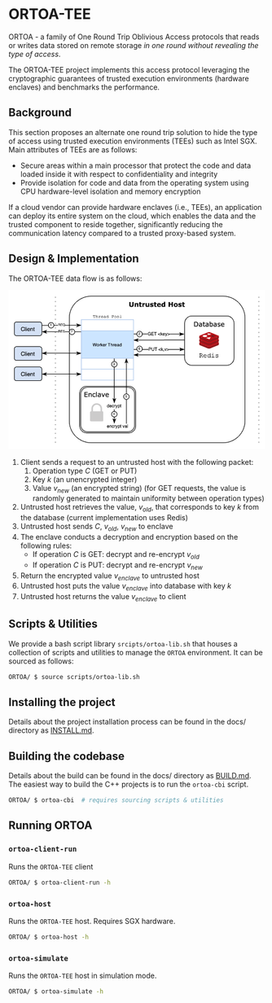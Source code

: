 # ORTOA-TEE

ORTOA - a family of One Round Trip Oblivious Access protocols that reads or writes data stored on remote storage *in one round without revealing the type of access*.

The ORTOA-TEE project implements this access protocol leveraging the cryptographic guarantees of trusted execution environments (hardware enclaves) and benchmarks the performance.

## Background
This section proposes an alternate one round trip solution to hide the type of access using trusted execution environments (TEEs) such as Intel SGX. Main attributes of TEEs are as follows: 
- Secure areas within a main processor that protect the code and data loaded inside it with respect to confidentiality and integrity
- Provide isolation for code and data from the operating system using CPU hardware-level isolation and memory encryption

If a cloud vendor can provide hardware enclaves (i.e., TEEs), an application can deploy its entire system on the cloud, which enables the data and the trusted component to reside together, significantly reducing the communication latency compared to a trusted proxy-based system.

## Design & Implementation
The ORTOA-TEE data flow is as follows:

<img src="docs/ortoa-tee-data-flow.png" width="600">

1. Client sends a request to an untrusted host with the following packet:
   1. Operation type *C* (GET or PUT)
   2. Key *k* (an unencrypted integer)
   3. Value *v<sub>new</sub>* (an encrypted string) (for GET requests, the value is randomly generated to maintain uniformity between operation types)
2. Untrusted host retrieves the value, *v<sub>old</sub>*, that corresponds to key *k* from the database (current implementation uses Redis)
3. Untrusted host sends *C*, *v<sub>old</sub>*, *v<sub>new</sub>* to enclave
4. The enclave conducts a decryption and encryption based on the following rules:
   - If operation *C* is GET: decrypt and re-encrypt *v<sub>old</sub>*
   - If operation *C* is PUT: decrypt and re-encrypt *v<sub>new</sub>*
5. Return the encrypted value *v<sub>enclave</sub>* to untrusted host
6. Untrusted host puts the value *v<sub>enclave</sub>* into database with key *k*
7. Untrusted host returns the value *v<sub>enclave</sub>* to client

## Scripts & Utilities

We provide a bash script library `srcipts/ortoa-lib.sh` that houses a collection of scripts and utilities to manage the `ORTOA` environment. It can be sourced as follows:

```bash
ORTOA/ $ source scripts/ortoa-lib.sh
```

## Installing the project

Details about the project installation process can be found in the docs/ directory as [INSTALL.md](docs/INSTALL.md).

## Building the codebase

Details about the build can be found in the docs/ directory as [BUILD.md](docs/BUILD.md). The easiest way to build the C++ projects is to run the `ortoa-cbi` script.

```bash
ORTOA/ $ ortoa-cbi  # requires sourcing scripts & utilities
```

## Running ORTOA


### `ortoa-client-run`

Runs the `ORTOA-TEE` client

```bash
ORTOA/ $ ortoa-client-run -h
```

### `ortoa-host`

Runs the `ORTOA-TEE` host. Requires SGX hardware.

```bash
ORTOA/ $ ortoa-host -h
```

### `ortoa-simulate`

Runs the `ORTOA-TEE` host in simulation mode.

```bash
ORTOA/ $ ortoa-simulate -h
```

